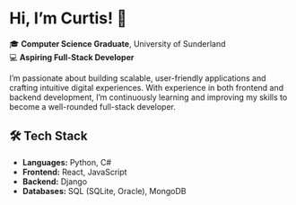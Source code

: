 # Hi, I’m Curtis! 👋

🎓 **Computer Science Graduate**, University of Sunderland  
💻 **Aspiring Full-Stack Developer**

I’m passionate about building scalable, user-friendly applications and crafting intuitive digital experiences. With experience in both frontend and backend development, I’m continuously learning and improving my skills to become a well-rounded full-stack developer.

## 🛠 Tech Stack
- **Languages:** Python, C#  
- **Frontend:** React, JavaScript  
- **Backend:** Django  
- **Databases:** SQL (SQLite, Oracle), MongoDB
